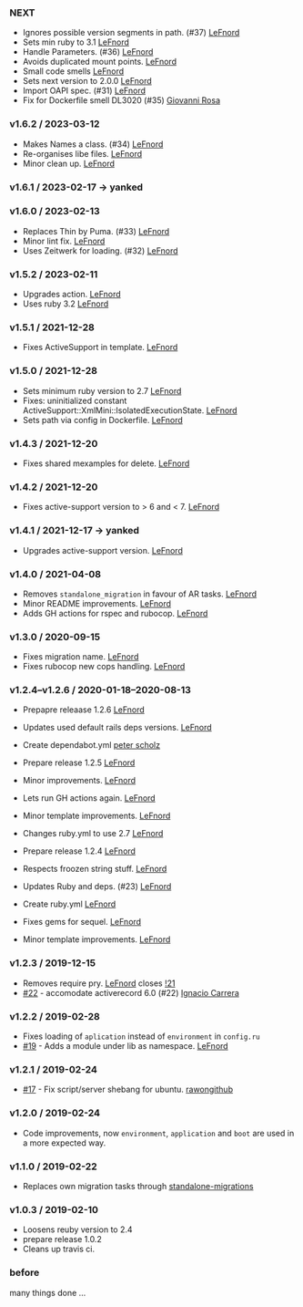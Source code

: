 ### NEXT

- Ignores possible version segments in path. (#37) [LeFnord](https://github.com/LeFnord)
- Sets min ruby to 3.1 [LeFnord](https://github.com/LeFnord)
- Handle Parameters. (#36) [LeFnord](https://github.com/LeFnord)
- Avoids duplicated mount points. [LeFnord](https://github.com/LeFnord)
- Small code smells [LeFnord](https://github.com/LeFnord)
- Sets next version to 2.0.0 [LeFnord](https://github.com/LeFnord)
- Import OAPI spec. (#31) [LeFnord](https://github.com/LeFnord)
- Fix for Dockerfile smell DL3020 (#35) [Giovanni Rosa](https://github.com/grosa1)

### v1.6.2 / 2023-03-12

- Makes Names a class. (#34) [LeFnord](https://github.com/LeFnord)
- Re-organises libe files. [LeFnord](https://github.com/LeFnord)
- Minor clean up. [LeFnord](https://github.com/LeFnord)

### v1.6.1 / 2023-02-17 -> yanked

### v1.6.0 / 2023-02-13

- Replaces Thin by Puma. (#33) [LeFnord](https://github.com/LeFnord)
- Minor lint fix. [LeFnord](https://github.com/LeFnord)
- Uses Zeitwerk for loading. (#32) [LeFnord](https://github.com/LeFnord)

### v1.5.2 / 2023-02-11

- Upgrades action. [LeFnord](https://github.com/LeFnord)
- Uses ruby 3.2 [LeFnord](https://github.com/LeFnord)

### v1.5.1 / 2021-12-28

- Fixes ActiveSupport in template. [LeFnord](https://github.com/LeFnord)

### v1.5.0 / 2021-12-28

- Sets minimum ruby version to 2.7 [LeFnord](https://github.com/LeFnord)
- Fixes: uninitialized constant ActiveSupport::XmlMini::IsolatedExecutionState. [LeFnord](https://github.com/LeFnord)
- Sets path via config in Dockerfile. [LeFnord](https://github.com/LeFnord)

### v1.4.3 / 2021-12-20

- Fixes shared mexamples for delete. [LeFnord](https://github.com/LeFnord)

### v1.4.2 / 2021-12-20

- Fixes active-support version to > 6 and < 7. [LeFnord](https://github.com/LeFnord)

### v1.4.1 / 2021-12-17 -> yanked

- Upgrades active-support version. [LeFnord](https://github.com/LeFnord)

### v1.4.0 / 2021-04-08

- Removes `standalone_migration` in favour of AR tasks. [LeFnord](https://github.com/LeFnord)
- Minor README improvements. [LeFnord](https://github.com/LeFnord)
- Adds GH actions for rspec and rubocop. [LeFnord](https://github.com/LeFnord)

### v1.3.0 / 2020-09-15

- Fixes migration name. [LeFnord](https://github.com/LeFnord)
- Fixes rubocop new cops handling. [LeFnord](https://github.com/LeFnord)

### v1.2.4–v1.2.6 / 2020-01-18–2020-08-13

- Prepapre releaase 1.2.6 [LeFnord](https://github.com/LeFnord)
- Updates used default rails deps versions. [LeFnord](https://github.com/LeFnord)
- Create dependabot.yml [peter scholz](https://github.com/LeFnord)
- Prepare release 1.2.5 [LeFnord](https://github.com/LeFnord)
- Minor improvements. [LeFnord](https://github.com/LeFnord)
- Lets run GH actions again. [LeFnord](https://github.com/LeFnord)
- Minor template improvements. [LeFnord](https://github.com/LeFnord)
- Changes ruby.yml to use 2.7 [LeFnord](https://github.com/LeFnord)
- Prepare release 1.2.4 [LeFnord](https://github.com/LeFnord)
- Respects froozen string stuff. [LeFnord](https://github.com/LeFnord)
- Updates Ruby and deps. (#23) [LeFnord](https://github.com/LeFnord)
- Create ruby.yml [LeFnord](https://github.com/LeFnord)

- Fixes gems for sequel. [LeFnord](https://github.com/LeFnord)
- Minor template improvements. [LeFnord](https://github.com/LeFnord)

### v1.2.3 / 2019-12-15

- Removes require pry. [LeFnord](https://github.com/LeFnord) closes [!21](https://github.com/LeFnord/grape-starter/issues/21)
- [#22](https://github.com/LeFnord/grape-starter/pull/22) - accomodate activerecord 6.0 (#22) [Ignacio Carrera](https://github.com/nachokb)

### v1.2.2 / 2019-02-28

- Fixes loading of `aplication` instead of `environment` in `config.ru`
- [#19](https://github.com/LeFnord/grape-starter/pull/19) - Adds a module under lib as namespace. [LeFnord](https://github.com/LeFnord)

### v1.2.1 / 2019-02-24

- [#17](https://github.com/LeFnord/grape-starter/pull/17) - Fix script/server shebang for ubuntu. [rawongithub](https://github.com/rawongithub)

### v1.2.0 / 2019-02-24

- Code improvements, now `environment`, `application` and `boot` are used in a more expected way.

### v1.1.0 / 2019-02-22
- Replaces own migration tasks through [standalone-migrations](https://github.com/thuss/standalone-migrations)

### v1.0.3 / 2019-02-10
- Loosens reuby version to 2.4
- prepare release 1.0.2
- Cleans up travis ci.

### before

many things done …
